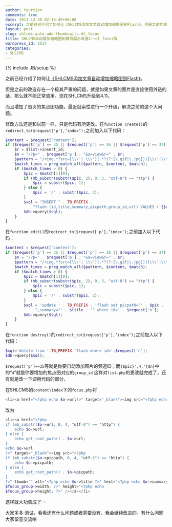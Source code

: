 ```yaml
---
author: Yourtion
comments: true
date: 2011-12-30 02:18:49+00:00
excerpt: 之前已经介绍了如何让《SHLCMS添加文章自动增加缩略图到Flash》。但是之前的改造存在一个极其严重的问题，就是如果文章的图片是直接使用外链的话，那么就不能正常调用。现在SHLCMS升级到4.11。而且增加了首页的焦点图功能，最近就索性进行一个升级，解决之前的这个大问题。
layout: post
slug: shlcms-auto-add-thumbnails-dt_focus
title: SHLCMS自动增加缩略图到首页展示改造2——dt_focus版
wordpress_id: 3534
categories:
- SHLCMS
---
```

{% include JB/setup %}

之前已经介绍了如何让[《SHLCMS添加文章自动增加缩略图到Flash》](/shlcms-automatically-add-thumbnails.html)。

但是之前的改造存在一个极其严重的问题，就是如果文章的图片是直接使用外链的话，那么就不能正常调用。现在SHLCMS升级到4.11。

而且增加了首页的焦点图功能，最近就索性进行一个升级，解决之前的这个大问题。

修改方法还是和以前一样，只是代码有所更改。在```function create()```的```redirect_to($request['p'],’index’);```之前加入以下代码：

```php
$content = $request['content'];
if ($request['p'] == 35 || $request['p'] == 36 || $request['p'] == 37) {
    $r = $list->insert_id;
    $n = "/?p=" . $request['p'] . "&a=view&r=" . $r;
    $pattern = "/<img.*?src=[\\\'| \\\"](.*?(?:[\.gif|\.jpg]))[\\\'|\\\"].*?[\/]?>/";
    $match_times = preg_match_all($pattern, $content, $match);
    if ($match_times > 0) {
        $pic = $match[1][0];
        if (mb_substr(substr($pic, 2), 0, 3, "utf-8") == "ttp") {
            $pic = substr($pic, 1);
        } else {
            $pic = '/' . substr($pic, 2);
        }
        $sql = "INSERT " . TB_PREFIX .
            "flash (id,title,summary,picpath,group_id,url) VALUES ('{$r}','{$title}','{$title}','{$pic}',4,'{$n}')";
        $db->query($sql);
    }
}
```

在```function edit()```的```redirect_to($request['p'],’index’);```之前加入以下代码：

```php
$content = $request['content'];
if ($request['p'] == 35 || $request['p'] == 36 || $request['p'] == 37) {
    $n = "/?p=" . $request['p'] . "&a=view&r=" . $r;
    $pattern = "/<img.*?src=[\\\'| \\\"](.*?(?:[\.gif|\.jpg]))[\\\'|\\\"].*?[\/]?>/";
    $match_times = preg_match_all($pattern, $content, $match);
    if ($match_times > 0) {
        $pic = $match[1][0];
        if (mb_substr(substr($pic, 2), 0, 3, "utf-8") == "ttp") {
            $pic = substr($pic, 1);
        } else {
            $pic = '/' . substr($pic, 2);
        }
        $sql = 'update ' . TB_PREFIX . 'flash set picpath="' . $pic . '",title="' . $title .
            '",summary="' . $title . '" where id=' . $request['n'];
        $db->query($sql);
    }
}
```

在```function destroy()```的```redirect_to($request['p'],’index’);```之前加入以下代码：

```php
$sql='delete from '.TB_PREFIX.'flash where id='.$request['n'];
$db->query($sql);
```

```$request['p']==35```等就是你要自动添加图片的频道ID；而```{$pic}',4,'{$n}```中的“```4```”就是你要增加的焦点图对应的```group_id```
这样对```list.php```的更改就完成了，还有就是改一下调用代码的部分，

在SHLCMS的```content\index```下的```focus.php```将

```php
<li><a href="<?php echo $o->url?>" target="_blank"><img src="<?php echo get_root_path().$o->picpath?>" thumb="" alt="<?php echo $o->title?>" text="<?php echo $o->summary?>" /></a></li>
```

改为

```php
<li><a href="<?php
if (mb_substr($o->url, 0, 4, "utf-8") == "http") {
    echo $o->url;
} else {
    echo get_root_path() . $o->url;
}
echo $o->url
?>" target="_blank"><img src="<?php
if (mb_substr($o->picpath, 0, 4, "utf-8") == "http") {
    echo $o->picpath;
} else {
    echo get_root_path() . $o->picpath;
}
?>" thumb="" alt="<?php echo $o->title ?>" text="<?php echo $o->summary ?>" width="<?php echo
$focus_group->width; ?>" height="<?php echo
$focus_group->height; ?>" /></a></li>
```

这样就大功告成了····

大家多多·测试，看看还有什么问题或者需要没有，我会继续改进的。有什么问题大家留意交流咯
